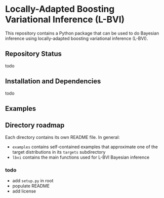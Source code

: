 # Locally-Adapted Boosting Variational Inference (L-BVI)

This repository contains a Python package that can be used to do Bayesian inference using locally-adapted boosting variational inference (L-BVI).  

## Repository Status

todo


## Installation and Dependencies

 todo

## Examples



## Directory roadmap

Each directory contains its own README file. In general:
- `examples` contains self-contained examples that approximate one of the target distributions in its `targets` subdirectory
- `lbvi` contains the main functions used for L-BVI Bayesian inference


### todo
- add `setup.py` in root
- populate README
- add license

